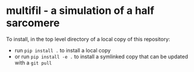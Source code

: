 # multifil - a simulation of a half sarcomere

To install, in the top level directory of a local copy of this repository:

- run `pip install .` to install a local copy
- or run `pip install -e .` to install a symlinked copy that can be updated with a `git pull`

